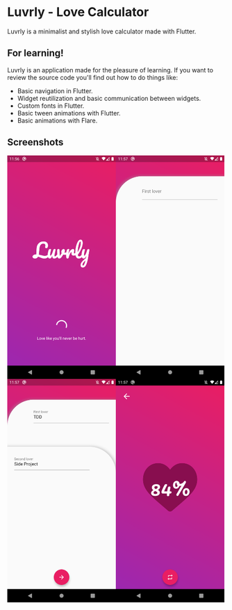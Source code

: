 # Luvrly - Love Calculator

Luvrly is a minimalist and stylish love calculator made with Flutter.

## For learning!

Luvrly is an application made for the pleasure of learning. If you want to review the source code you'll find out how to do things like:

- Basic navigation in Flutter.
- Widget reutilization and basic communication between widgets.
- Custom fonts in Flutter.
- Basic tween animations with Flutter.
- Basic animations with Flare.

## Screenshots

<div style="display: flex; flex-wrap: wrap;">
  <img src="https://raw.githubusercontent.com/danielkvist/luvrly/master/screenshots/splash_screen.png" alt="Splash screen" width="250" />
  <img src="https://raw.githubusercontent.com/danielkvist/luvrly/master/screenshots/user_form_1.png" alt="User form" width="250" />
  <img src="https://raw.githubusercontent.com/danielkvist/luvrly/master/screenshots/user_form_2.png" alt="Two names user form" width="250" />
  <img src="https://raw.githubusercontent.com/danielkvist/luvrly/master/screenshots/result_screen.png" alt="Result screen" width="250" />
</div>
